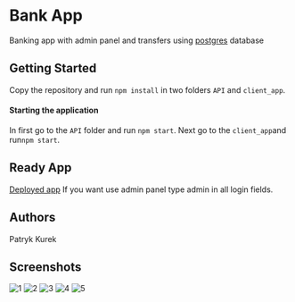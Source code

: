 
# Bank App
Banking app with admin panel and transfers using [postgres](https://www.postgresql.org/) database

  

## Getting Started
Copy the repository and run `npm install` in two folders `API` and `client_app`.

  

#### Starting the application
In first go to the `API` folder and run `npm start`.
Next go to the `client_app`and run`npm start`.

  

## Ready App
[Deployed app](https://bank-app-github-react.herokuapp.com/)
If you want use admin panel type admin in all login fields.

  

## Authors
Patryk Kurek

## Screenshots
![1]("https://github.com/Patryk404/Bank-app/blob/master/screenshots/1.PNG?raw=true")
![2]("https://github.com/Patryk404/Bank-app/blob/master/screenshots/2.PNG?raw=true")
![3]("https://github.com/Patryk404/Bank-app/blob/master/screenshots/3.PNG?raw=true")
![4]("https://github.com/Patryk404/Bank-app/blob/master/screenshots/4.PNG?raw=true")
![5]("https://github.com/Patryk404/Bank-app/blob/master/screenshots/5.PNG?raw=true")
